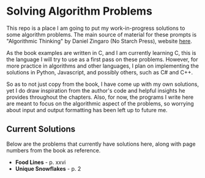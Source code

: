 # Solving Algorithm Problems
This repo is a place I am going to put my work-in-progress solutions to some algorithm problems. The main source of material for these prompts is "Algorithmic Thinking" by Daniel Zingaro (No Starch Press), website [here](https://www.danielzingaro.com/alg//menu/about.html).

As the book examples are written in C, and I am currently learning C, this is the language I will try to use as a first pass on these problems. However, for more practice in algorithms and other languages, I plan on implementing the solutions in Python, Javascript, and possibly others, such as C# and C++.

So as to not just copy from the book, I have come up with my own solutions, yet I do draw inspiration from the author's code and helpful insights he provides throughout the chapters. Also, for now, the programs I write here are meant to focus on the algorithmic aspect of the problems, so worrying about input and output formatting has been left up to future me.

## Current Solutions
Below are the problems that currently have solutions here, along with page numbers from the book as reference.
- **Food Lines** - p. xxvi
- **Unique Snowflakes** - p. 2